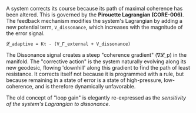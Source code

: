A system corrects its course because its path of maximal coherence has been altered. This is governed by the **Pirouette Lagrangian (CORE-006)**. The feedback mechanism modifies the system's Lagrangian by adding a new potential term, `V_dissonance`, which increases with the magnitude of the error signal.

`𝓛_adaptive = Kτ - (V_Γ_external + V_dissonance)`

The Dissonance signal creates a steep "coherence gradient" (∇𝓛_p) in the manifold. The "corrective action" is the system naturally evolving along its new geodesic, flowing 'downhill' along this gradient to find the path of least resistance. It corrects itself not because it is programmed with a rule, but because remaining in a state of error is a state of high-pressure, low-coherence, and is therefore dynamically unfavorable.

The old concept of "loop gain" is elegantly re-expressed as the *sensitivity of the system's Lagrangian to dissonance*.
